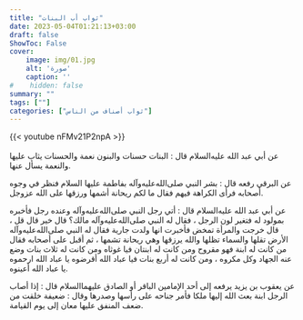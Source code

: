 ```yaml
---
title: "ثواب أب البنات"
date: 2023-05-04T01:21:13+03:00
draft: false
ShowToc: False
cover:
    image: img/01.jpg
    alt: 'صورة'
    caption: ''
#    hidden: false
summary: ""
tags: [""]
categories: ["ثواب أصناف من الناس"]
---
```


{{< youtube nFMv21P2npA >}}  
 <br>
 عن أبي عبد الله عليه‌السلام قال : البنات حسنات والبنون نعمة والحسنات يثاب عليها والنعمة يسأل عنها.


 عن البرقي رفعه قال : بشر النبي صلى‌الله‌عليه‌وآله بفاطمة عليها
السلام فنظر في وجوه أصحابه فرأى الكراهة فيهم فقال ما لكم ريحانة
أشمها ورزقها على الله عزوجل.

 عن أبي عبد الله عليه‌السلام قال : أتي رجل النبي صلى‌الله‌عليه‌وآله وعنده رجل فأخبره بمولود له فتغير لون الرجل ، فقال له النبي صلى‌الله‌عليه‌وآله مالك؟ قال خير قال قل ، قال خرجت والمرأة تمخض فأخبرت انها ولدت جارية فقال له النبي صلى‌الله‌عليه‌وآله الأرض تقلها والسماء تظلها والله يرزقها وهي ريحانة تشمها ، ثم أقبل على أصحابه فقال من كانت له ابنة فهو مقروح ومن كانت له ابنتان فيا غوثاه ومن كانت له ثلاث بنات وضع عنه الجهاد وكل مكروه ، ومن كانت له أربع بنات فيا عباد الله أقرضوه يا عباد الله ارحموه يا عباد الله أعينوه.

 عن يعقوب بن يزيد يرفعه إلى أحد الإمامين
الباقر أو الصادق عليهما‌السلام قال : إذا أصاب الرجل ابنة بعث الله
إليها ملكا فأمر جناحه على رأسها وصدرها وقال : ضعيفة خلقت من ضعف
المنفق عليها معان إلى يوم القيامة.
